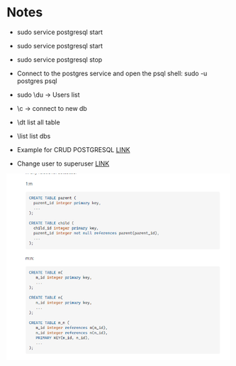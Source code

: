 # Notes

- sudo service postgresql start
- sudo service postgresql start
- sudo service postgresql stop
- Connect to the postgres service and open the psql shell: sudo -u postgres psql
- sudo \du -> Users list
- \c -> connect to new db
- \dt list all table
- \list list dbs

- Example for CRUD POSTGRESQL [LINK](https://www.freecodecamp.org/news/fullstack-react-blog-app-with-express-and-psql/)

- Change user to superuser [LINK](https://chartio.com/resources/tutorials/how-to-change-a-user-to-superuser-in-postgresql/)

![5](images/z_postgresql_1.png)
